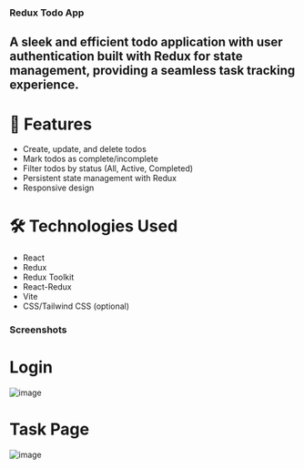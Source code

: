 ### Redux Todo App
## A sleek and efficient todo application with user authentication built with Redux for state management, providing a seamless task tracking experience.
# 🚀 Features

- Create, update, and delete todos
- Mark todos as complete/incomplete
-  Filter todos by status (All, Active, Completed)
-  Persistent state management with Redux
-  Responsive design

# 🛠 Technologies Used

- React
- Redux
- Redux Toolkit
- React-Redux
- Vite
- CSS/Tailwind CSS (optional)

### Screenshots

# Login
![image](https://github.com/user-attachments/assets/efc7afa8-a043-4365-a0f3-aa2ea55927d1)

# Task Page
![image](https://github.com/user-attachments/assets/c2325769-7f71-4abb-a068-a4ea934a3980)



